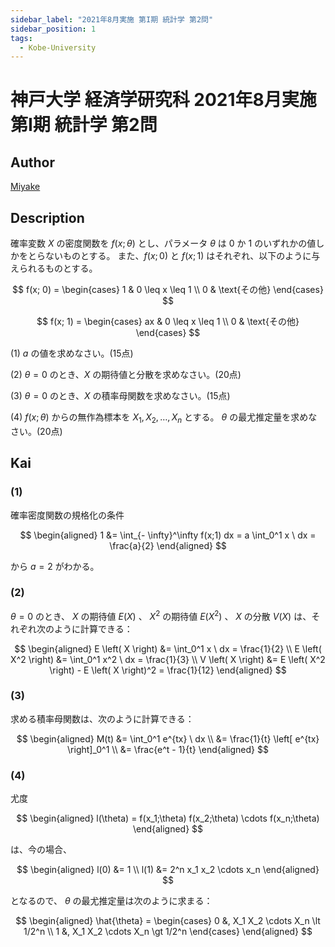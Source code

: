 ```yaml
---
sidebar_label: "2021年8月実施 第I期 統計学 第2問"
sidebar_position: 1
tags:
  - Kobe-University
---
```

# 神戸大学 経済学研究科 2021年8月実施 第I期 統計学 第2問

## **Author**
[Miyake](https://miyake.github.io/exams/index.html)

## **Description**
確率変数 $X$ の密度関数を $f(x; \theta)$ とし、パラメータ $\theta$ は $0$ か $1$ のいずれかの値しかをとらないものとする。
また、$f(x; 0)$ と $f(x; 1)$ はそれぞれ、以下のように与えられるものとする。

$$
f(x; 0) = 
\begin{cases} 
1 & 0 \leq x \leq 1 \\ 
0 & \text{その他} 
\end{cases} 
$$

$$
f(x; 1) = 
\begin{cases} 
ax & 0 \leq x \leq 1 \\ 
0 & \text{その他} 
\end{cases} 
$$

(1) $a$ の値を求めなさい。(15点)

(2) $\theta = 0$ のとき、$X$ の期待値と分散を求めなさい。(20点)

(3) $\theta = 0$ のとき、$X$ の積率母関数を求めなさい。(15点)

(4) $f(x; \theta)$ からの無作為標本を $X_1, X_2, \ldots, X_n$ とする。 $\theta$ の最尤推定量を求めなさい。(20点)

## **Kai**
### (1)
確率密度関数の規格化の条件

$$
  \begin{aligned}
  1
  &= \int_{- \infty}^\infty f(x;1) dx
  = a \int_0^1 x \ dx
  = \frac{a}{2}
  \end{aligned}
$$

から $a = 2$ がわかる。

### (2)
$\theta=0$ のとき、 $X$ の期待値 $E(X)$ 、 $X^2$ の期待値 $E(X^2)$ 、
$X$ の分散 $V(X)$ は、それぞれ次のように計算できる：

$$
  \begin{aligned}
  E \left( X \right) &= \int_0^1 x \ dx = \frac{1}{2}
  \\
  E \left( X^2 \right) &= \int_0^1 x^2 \ dx = \frac{1}{3}
  \\
  V \left( X \right)
  &= E \left( X^2 \right) - E \left( X \right)^2
  = \frac{1}{12}
  \end{aligned}
$$

### (3)
求める積率母関数は、次のように計算できる：

$$
  \begin{aligned}
  M(t)
  &= \int_0^1 e^{tx} \ dx
  \\
  &= \frac{1}{t} \left[ e^{tx} \right]_0^1
  \\
  &= \frac{e^t - 1}{t}
  \end{aligned}
$$

### (4)
尤度

$$
  \begin{aligned}
  l(\theta) = f(x_1;\theta) f(x_2;\theta) \cdots f(x_n;\theta)
  \end{aligned}
$$

は、今の場合、

$$
  \begin{aligned}
  l(0) &= 1
  \\
  l(1) &= 2^n x_1 x_2 \cdots x_n
  \end{aligned}
$$

となるので、 $\theta$ の最尤推定量は次のように求まる：

$$
  \begin{aligned}
  \hat{\theta}
  = \begin{cases}
  0 &, X_1 X_2 \cdots X_n \lt 1/2^n \\
  1 &, X_1 X_2 \cdots X_n \gt 1/2^n
  \end{cases}
  \end{aligned}
$$